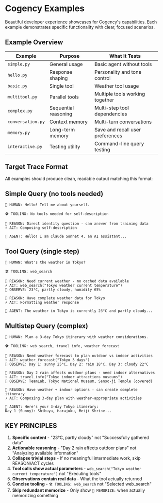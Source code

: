 # Cogency Examples

Beautiful developer experience showcases for Cogency's capabilities. Each example demonstrates specific functionality with clear, focused scenarios.

## Example Overview

| Example | Purpose | What It Tests |
|---------|---------|---------------|
| `simple.py` | General usage | Basic agent without tools |
| `hello.py` | Response shaping | Personality and tone control |
| `basic.py` | Single tool | Weather tool usage |
| `multitool.py` | Parallel tools | Multiple tools working together |
| `complex.py` | Sequential reasoning | Multi-step tool dependencies |
| `conversation.py` | Context memory | Multi-turn conversations |
| `memory.py` | Long-term memory | Save and recall user preferences |
| `interactive.py` | Testing utility | Command-line query testing |

## Target Trace Format

All examples should produce clean, readable output matching this format:

## Simple Query (no tools needed)
```
👤 HUMAN: Hello! Tell me about yourself.

🛠️ TOOLING: No tools needed for self-description

🧠 REASON: Direct identity question - can answer from training data
⚡️ ACT: Composing self-description

🤖 AGENT: Hello! I am Claude Sonnet 4, an AI assistant...
```

## Tool Query (single step)
```
👤 HUMAN: What's the weather in Tokyo?

🛠️ TOOLING: web_search

🧠 REASON: Need current weather - no cached data available
⚡️ ACT: web_search("Tokyo weather current temperature")
👀 OBSERVE: 23°C, partly cloudy, humidity 65%

🧠 REASON: Have complete weather data for Tokyo
⚡️ ACT: Formatting weather response

🤖 AGENT: The weather in Tokyo is currently 23°C and partly cloudy...
```

## Multistep Query (complex)
```
👤 HUMAN: Plan a 3-day Tokyo itinerary with weather considerations.

🛠️ TOOLING: web_search, travel_info, weather_forecast

🧠 REASON: Need weather forecast to plan outdoor vs indoor activities
⚡️ ACT: weather_forecast("Tokyo 3 days")
👀 OBSERVE: Day 1: sunny 25°C, Day 2: rain 18°C, Day 3: cloudy 22°C

🧠 REASON: Day 2 rain affects outdoor plans - need indoor alternatives
⚡️ ACT: travel_info("Tokyo indoor attractions museums")
👀 OBSERVE: TeamLab, Tokyo National Museum, Senso-ji Temple (covered)

🧠 REASON: Have weather + indoor options - can create complete itinerary
⚡️ ACT: Composing 3-day plan with weather-appropriate activities

🤖 AGENT: Here's your 3-day Tokyo itinerary:
Day 1 (Sunny): Shibuya, Harajuku, Meiji Shrine...
```

## KEY PRINCIPLES
1. **Specific content** - "23°C, partly cloudy" not "Successfully gathered data"
2. **Actionable reasoning** - "Day 2 rain affects outdoor plans" not "Analyzing available information"
3. **Collapse trivial steps** - If no meaningful intermediate work, skip REASON/ACT cycles
4. **Tool calls show actual parameters** - `web_search("Tokyo weather current temperature")` not "Executing tools"
5. **Observations contain real data** - What the tool actually returned
6. **Concise tooling** - `🛠️ TOOLING: web_search` not "Selected web_search"
7. **Skip redundant memorize** - Only show `💾 MEMORIZE:` when actually memorizing something